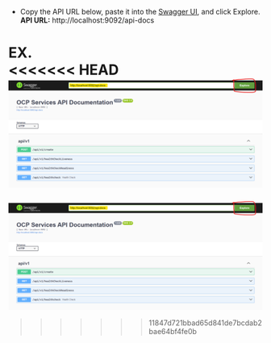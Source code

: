 * Copy the API URL below, paste it into the <a href="https://petstore.swagger.io/" target="_blank">Swagger UI</a>, and click Explore.
**API URL:** http://localhost:9092/api-docs 


**EX.**<br />
<<<<<<< HEAD
![Example Image](Swagger.png)
=======
![Example Image](Swagger.png)
>>>>>>> 11847d721bbad65d841de7bcdab2bae64bf4fe0b
